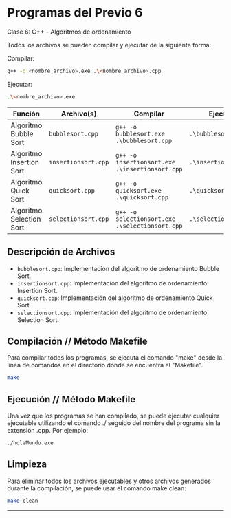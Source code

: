 # Programas del Previo 6

Clase 6: C++ - Algoritmos de ordenamiento

Todos los archivos se pueden compilar y ejecutar de la siguiente forma:

Compilar:

```bash
g++ -o <nombre_archivo>.exe .\<nombre_archivo>.cpp
```

Ejecutar:

```bash
.\<nombre_archivo>.exe
```

| Función               | Archivo(s)             | Compilar                            | Ejecutar                            |
| --------------------- | ---------------------- | ----------------------------------- | ----------------------------------- |
| Algoritmo Bubble Sort | `bubblesort.cpp`       | `g++ -o bubblesort.exe .\bubblesort.cpp` | `.\bubblesort.exe`       |
| Algoritmo Insertion Sort | `insertionsort.cpp` | `g++ -o insertionsort.exe .\insertionsort.cpp` | `.\insertionsort.exe` |
| Algoritmo Quick Sort  | `quicksort.cpp`        | `g++ -o quicksort.exe .\quicksort.cpp` | `.\quicksort.exe`        |
| Algoritmo Selection Sort | `selectionsort.cpp` | `g++ -o selectionsort.exe .\selectionsort.cpp` | `.\selectionsort.exe` |

## Descripción de Archivos

- `bubblesort.cpp`: Implementación del algoritmo de ordenamiento Bubble Sort.
- `insertionsort.cpp`: Implementación del algoritmo de ordenamiento Insertion Sort.
- `quicksort.cpp`: Implementación del algoritmo de ordenamiento Quick Sort.
- `selectionsort.cpp`: Implementación del algoritmo de ordenamiento Selection Sort.

## Compilación // Método Makefile

Para compilar todos los programas, se ejecuta el comando "make" desde la línea de comandos en el directorio donde se encuentra el "Makefile".

```bash
make
```

## Ejecución // Método Makefile

Una vez que los programas se han compilado, se puede ejecutar cualquier ejecutable utilizando el comando ./ seguido del nombre del programa sin la extensión .cpp. Por ejemplo:

```bash
./holaMundo.exe
```

## Limpieza

Para eliminar todos los archivos ejecutables y otros archivos generados durante la compilación, se puede usar el comando make clean:

```bash
make clean
```

---
